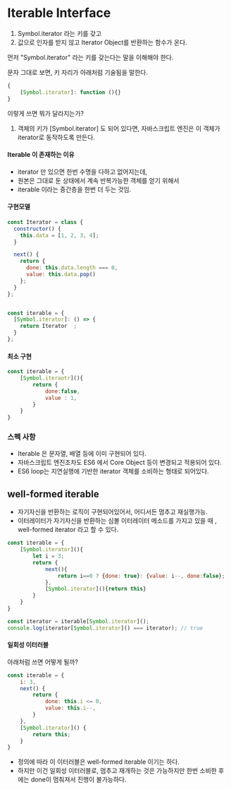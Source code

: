 # Iterable Interface

1. Symbol.iterator 라는 키를 갖고
2. 값으로 인자를 받지 않고 Iterator Object를 반환하는 함수가 온다. 



먼저 "Symbol.iterator" 라는 키를 갖는다는 말을 이해해야 한다. 

문자 그대로 보면, 키 자리가 아래처럼 기술됨을 말한다. 

```javascript
{
    [Symbol.iterator]: function (){}
}
```

이렇게 쓰면 뭐가 달라지는가?

1. 객체의 키가 [Symbol.iterator] 도 되어 있다면, 자바스크립트 엔진은 이 객체가 iterator로 동작하도록 만든다.



#### Iterable 이 존재하는 이유

- iterator 만 있으면 한번 수명을 다하고 없어지는데,
- 원본은 그대로 둔 상태에서 계속 반복가능한 객체를 얻기 위해서
- iterable 이라는 중간층을 한번 더 두는 것임.



#### 구현모델

```javascript
const Iterator = class {
  constructor() {
    this.data = [1, 2, 3, 4];
  }

  next() {
    return {
      done: this.data.length === 0,
      value: this.data.pop()
    };
  }
};


const iterable = {
  [Symbol.iterator]: () => {
    return Iterator  ;
  }
};
```



#### 최소 구현 

```javascript
const iterable = {
    [Symbol.iteraotr](){
        return {
            done:false,
            value : 1,
        }
    }
}
```



### 스펙 사항

- Iterable 은 문자열, 배열 등에 이미 구현되어 있다. 
- 자바스크립트 엔진조차도 ES6 에서 Core Object 등이 변경되고 적용되어 있다. 
- ES6 loop는 지연실행에 기반한 iterator 객체를 소비하는 형태로 되어있다. 



## well-formed iterable

- 자기자신을 반환하는 로직이 구현되어있어서, 어디서든 멈추고 재실행가능.
- 이터레이터가 자기자신을 반환하는 심볼 이터레이터 메소드를 가지고 있을 때 , well-formed iterator 라고 할 수 있다.

```javascript
const iterable = {
    [Symbol.iterator](){
        let i = 3;
        return {
            next(){
                return i==0 ? {done: true}: {value: i--, done:false};
            },
            [Symbol.iterator](){return this}
        }
    }
}

const iterator = iterable[Symbol.iterator]();
console.log(iterator[Symbol.iterator]() === iterator); // true
```



#### 일회성 이터러블

아래처럼 쓰면 어떻게 될까?

```javascript
const iterable = {
    i: 3,
    next() {
        return {
            done: this.i <= 0,
            value: this.i--,
        }
    },
    [Symbol.iterator]() {
        return this;
    }
}
```

- 정의에 따라 이 이터러블은 well-formed iterable 이기는 하다. 
- 하지만 이건 일회성 이터러블로, 멈추고 재개하는 것은 가능하지만 한번 소비한 후에는 done이 멈춰져서 진행이 불가능하다.